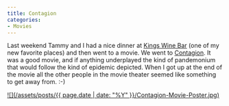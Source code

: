 ```yaml
---
title: Contagion
categories:
- Movies
---
```


Last weekend Tammy and I had a nice dinner at [Kings Wine Bar](http://www.kingsmpls.com/) (one of my new favorite places) and then went to a movie. We went to [Contagion](http://www.imdb.com/title/tt1598778/). It was a good movie, and if anything underplayed the kind of pandemonium that would follow the kind of epidemic depicted.
When I got up at the end of the movie all the other people in the movie theater seemed like something to get away from. :-)

[![](/assets/posts/{{ page.date | date: "%Y" }}/Contagion-Movie-Poster.jpg)](http://www.imdb.com/title/tt1598778/)
